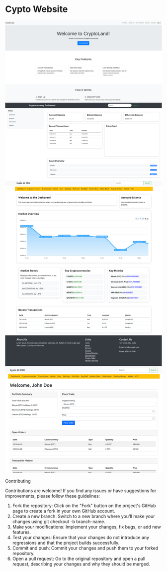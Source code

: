 <h1>Cypto Website</h1>


![My Image](./images/5.png) <br />
![My Image](./images/4.png)  <br/>
![My Image](./images/1.png)  <br/>
![My Image](./images/3.png)



Contributing

Contributions are welcome! If you find any issues or have suggestions for improvements, please follow these guidelines:

1. Fork the repository: Click on the "Fork" button on the project's GitHub page to create a fork in your own GitHub account.
2. Create a new branch: Switch to a new branch where you'll make your changes using git checkout -b branch-name.
3. Make your modifications: Implement your changes, fix bugs, or add new features.
4. Test your changes: Ensure that your changes do not introduce any regressions and that the project builds successfully.
5. Commit and push: Commit your changes and push them to your forked repository.
6. Open a pull request: Go to the original repository and open a pull request, describing your changes and why they should be merged.




